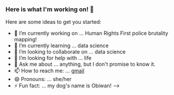 ### Here is what I'm working on! 👋


Here are some ideas to get you started:

- 🔭 I’m currently working on ... Human Rights First police brutality mapping!
- 🌱 I’m currently learning ... data science
- 👯 I’m looking to collaborate on ... data science
- 🤔 I’m looking for help with ... life
- 💬 Ask me about ... anything, but I don't promise to know it.
- 📫 How to reach me: ... [gmail](esotericangel@gmail.com)
- 😄 Pronouns: ... she/her
- ⚡ Fun fact: ... my dog's name is Obiwan!
-->
